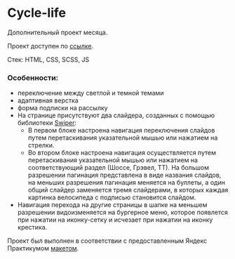 # Cycle-life

Дополнительный проект месяца.

Проект доступен по [ссылке](https://kovolga.github.io/hard-one/).

Стек: HTML, CSS, SCSS, JS

### Особенности:

- переключение между светлой и темной темами
- адаптивная верстка
- форма подписки на рассылку
- На странице присутствуют два слайдера, созданных с помощью библиотеки [Swiper](https://swiperjs.com/):
  - В первом блоке настроена навигация переключения слайдов путем перетаскивания указательной мышью или нажатием на стрелки.
  - Во втором блоке настроена навигация осуществляется путем перетаскивания указательной мышью или нажатием на соответствующий раздел (Шоссе, Грэвел, ТТ). На большом разрешении пагинация представлена в виде названия слайдов, на меньших разрешения пагинация меняется на буллеты, а один общий слайдер заменяется тремя слайдерами, в которых каждая картинка велосипеда с подписью становится слайдом.
- Навигация перехода на другие страницы в шапке на меньшем разрешении видоизменяется на бургерное меню, которое появлется при нажатии на иконку-сетку и исчезает при нажатии на иконку крестика.

Проект был выполнен в соответствии с предоставленным Яндекс Практикумом [макетом](https://www.figma.com/file/G3UWFlQmNtNs67751YiDH2/Month-of-Landings?node-id=6%3A1121).
